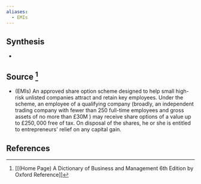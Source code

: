 ```yaml
---
aliases:
  - EMIs
---
```

## Synthesis
- 
## Source [^1]
- (EMIs) An approved share option scheme designed to help small high-risk unlisted companies attract and retain key employees. Under the scheme, an employee of a qualifying company (broadly, an independent trading company with fewer than 250 full-time employees and gross assets of no more than $£ 30 \mathrm{M}$ ) may receive share options of a value up to $£ 250,000$ free of tax. On disposal of the shares, he or she is entitled to entrepreneurs' relief on any capital gain.
## References

[^1]: [[(Home Page) A Dictionary of Business and Management 6th Edition by Oxford Reference]]